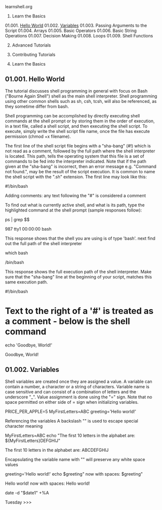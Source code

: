 <html>

<head></head>

<body>
learnshell.org

01. Learn the Basics
  
  01.001. <a href="#01.001.">Hello World</a>
  01.002. <a href="#01.002.">Variables</a>
  01.003. Passing Arguments to the Script
  01.004. Arrays
  01.005. Basic Operators
  01.006. Basic String Operations
  01.007. Decision Making
  01.008. Loops
  01.009. Shell Functions

02. Advanced Tutorials

03. Contributing Tutorials


01. Learn the Basics

<h2 id="01.001.">01.001. Hello World</h2>

The tutorial discusses shell programming in general with focus on Bash ("Bourne Again Shell") 
shell as the main shell interpreter. Shell programming using other common shells such as sh, csh, tcsh, 
will also be referenced, as they sometime differ from bash.

Shell programming can be accomplished by directly executing shell commands at the shell prompt or by storing them 
in the order of execution, in a text file, called a shell script, and then executing the shell script. To execute, 
simply write the shell script file name, once the file has execute permission (chmod +x filename).

The first line of the shell script file begins with a "sha-bang" (#!) which is not read as a comment, 
followed by the full path where the shell interpreter is located. This path, tells the operating system that this file 
is a set of commands to be fed into the interpreter indicated. Note that if the path given at the "sha-bang" is incorrect, 
then an error message e.g. "Command not found.", may be the result of the script execution. 
It is common to name the shell script with the ".sh" extension. The first line may look like this:

#!/bin/bash

Adding comments: any text following the "#" is considered a comment

To find out what is currently active shell, and what is its path, type the highlighted command at the shell prompt 
(sample responses follow):

ps | grep $$

987 tty1 00:00:00 bash

This response shows that the shell you are using is of type 'bash'. next find out the full path of the shell interpreter

which bash

/bin/bash

This response shows the full execution path of the shell interpreter. Make sure that the "sha-bang" 
line at the beginning of your script, matches this same execution path.



#!/bin/bash
# Text to the right of a '#' is treated as a comment - below is the shell command
echo 'Goodbye, World!'

>>>
Goodbye, World!
>>>




<h2 id="01.002.">01.002. Variables</h2>


Shell variables are created once they are assigned a value. A variable can contain a number, 
a character or a string of characters. Variable name is case sensitive and can consist of a combination of letters 
and the underscore "_". Value assignment is done using the "=" sign. 
Note that no space permitted on either side of = sign when initializing variables.




PRICE_PER_APPLE=5
MyFirstLetters=ABC
greeting='Hello        world!'


>>>

>>>



Referencing the variables
A backslash "\" is used to escape special character meaning


MyFirstLetters=ABC
echo "The first 10 letters in the alphabet are: ${MyFirstLetters}DEFGHIJ"


>>>
The first 10 letters in the alphabet are: ABCDEFGHIJ
>>>



Encapsulating the variable name with "" will preserve any white space values


greeting='Hello        world!'
echo $greeting" now with spaces: $greeting"


>>>
Hello world! now with spaces: Hello        world!
>>>




date -d "$date1" +%A


>>>

</body>
</html>
Tuesday
>>>



